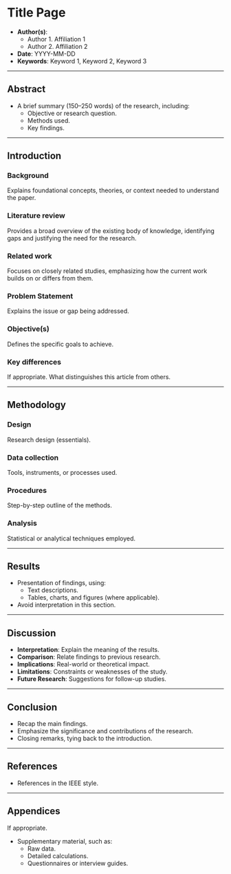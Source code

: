 # **Title Page**

- **Author(s)**:
    - Author 1. Affiliation 1
    - Author 2. Affiliation 2
- **Date**: YYYY-MM-DD
- **Keywords**: Keyword 1, Keyword 2, Keyword 3

---
## **Abstract**
- A brief summary (150–250 words) of the research, including:
  - Objective or research question.
  - Methods used.
  - Key findings.

---
## **Introduction**

### Background

Explains foundational concepts, theories, or context needed to understand the paper.

### Literature review

Provides a broad overview of the existing body of knowledge, identifying gaps and justifying the need for the research.

### Related work

Focuses on closely related studies, emphasizing how the current work builds on or differs from them.

### Problem Statement

Explains the issue or gap being addressed.

### Objective(s)

Defines the specific goals to achieve.

### Key differences

If appropriate. What distinguishes this article from others.

---
## **Methodology**

### Design

Research design (essentials).

### Data collection

Tools, instruments, or processes used.

### Procedures

Step-by-step outline of the methods.

### Analysis

Statistical or analytical techniques employed.

---
## **Results**
- Presentation of findings, using:
  - Text descriptions.
  - Tables, charts, and figures (where applicable).
- Avoid interpretation in this section.

---
## **Discussion**
- **Interpretation**: Explain the meaning of the results.
- **Comparison**: Relate findings to previous research.
- **Implications**: Real-world or theoretical impact.
- **Limitations**: Constraints or weaknesses of the study.
- **Future Research**: Suggestions for follow-up studies.

---
## **Conclusion**
- Recap the main findings.
- Emphasize the significance and contributions of the research.
- Closing remarks, tying back to the introduction.

---
## **References**
- References in the IEEE style.

---
## **Appendices**

If appropriate.

- Supplementary material, such as:
  - Raw data.
  - Detailed calculations.
  - Questionnaires or interview guides.